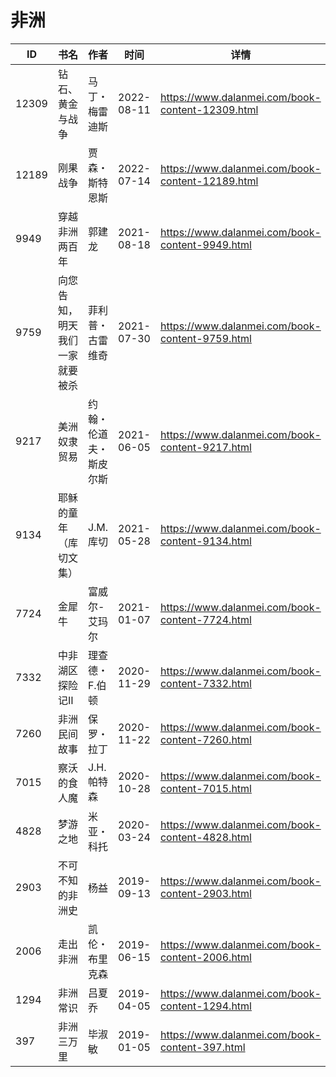 # 非洲

| ID | 书名 | 作者 | 时间 | 详情 | 下载页面 | EPUB下载链接 | MOBI下载链接 | AZW3下载链接 |
| --- | --- | --- | --- | --- | --- | --- | --- | --- |
| 12309 | 钻石、黄金与战争 | 马丁・梅雷迪斯 | 2022-08-11 | https://www.dalanmei.com/book-content-12309.html | https://www.dalanmei.com/download-book-12309.html | http://ct.dalanmei.com/f/31084289-771229712-063bf0 | http://ct.dalanmei.com/f/31084289-771241246-f0c2c7 | http://ct.dalanmei.com/f/31084289-771233351-33ba84 |
| 12189 | 刚果战争 | 贾森・斯特恩斯 | 2022-07-14 | https://www.dalanmei.com/book-content-12189.html | https://www.dalanmei.com/download-book-12189.html | http://ct.dalanmei.com/f/31084289-771230340-17fb7a | http://ct.dalanmei.com/f/31084289-771246011-ac0cdb | http://ct.dalanmei.com/f/31084289-771235812-c08cc5 |
| 9949 | 穿越非洲两百年 | 郭建龙 | 2021-08-18 | https://www.dalanmei.com/book-content-9949.html | https://www.dalanmei.com/download-book-9949.html | http://ct.dalanmei.com/f/31084289-571732162-3611e5 | http://ct.dalanmei.com/f/31084289-572019043-d977f3 | http://ct.dalanmei.com/f/31084289-572083725-77d863 |
| 9759 | 向您告知，明天我们一家就要被杀 | 菲利普・古雷维奇 | 2021-07-30 | https://www.dalanmei.com/book-content-9759.html | https://www.dalanmei.com/download-book-9759.html | http://ct.dalanmei.com/f/31084289-571730718-fade91 | http://ct.dalanmei.com/f/31084289-572073497-13bed0 | http://ct.dalanmei.com/f/31084289-572090773-0e7d99 |
| 9217 | 美洲奴隶贸易 | 约翰・伦道夫・斯皮尔斯 | 2021-06-05 | https://www.dalanmei.com/book-content-9217.html | https://www.dalanmei.com/download-book-9217.html | http://ct.dalanmei.com/f/31084289-571725910-f9b013 | http://ct.dalanmei.com/f/31084289-572109785-52e2ba | http://ct.dalanmei.com/f/31084289-572115661-40426b |
| 9134 | 耶稣的童年（库切文集） | J.M.库切 | 2021-05-28 | https://www.dalanmei.com/book-content-9134.html | https://www.dalanmei.com/download-book-9134.html | http://ct.dalanmei.com/f/31084289-571723903-4bfed6 | http://ct.dalanmei.com/f/31084289-572112334-39ac25 | http://ct.dalanmei.com/f/31084289-572116224-ecced7 |
| 7724 | 金犀牛 | 富威尔-艾玛尔 | 2021-01-07 | https://www.dalanmei.com/book-content-7724.html | https://www.dalanmei.com/download-book-7724.html | http://ct.dalanmei.com/f/31084289-571651350-6c7269 | http://ct.dalanmei.com/f/31084289-572120063-a9fcd1 | http://ct.dalanmei.com/f/31084289-572180156-f3a372 |
| 7332 | 中非湖区探险记Ⅱ | 理查德・F.伯顿 | 2020-11-29 | https://www.dalanmei.com/book-content-7332.html | https://www.dalanmei.com/download-book-7332.html | http://ct.dalanmei.com/f/31084289-571529096-97376d | http://ct.dalanmei.com/f/31084289-571793844-45a288 | http://ct.dalanmei.com/f/31084289-572194444-46348c |
| 7260 | 非洲民间故事 | 保罗・拉丁 | 2020-11-22 | https://www.dalanmei.com/book-content-7260.html | https://www.dalanmei.com/download-book-7260.html | http://ct.dalanmei.com/f/31084289-571532018-d21a01 | http://ct.dalanmei.com/f/31084289-571800921-226bbc | http://ct.dalanmei.com/f/31084289-572195037-b465f1 |
| 7015 | 察沃的食人魔 | J.H.帕特森 | 2020-10-28 | https://www.dalanmei.com/book-content-7015.html | https://www.dalanmei.com/download-book-7015.html | http://ct.dalanmei.com/f/31084289-571541016-56fb5c | http://ct.dalanmei.com/f/31084289-571808797-55b936 | http://ct.dalanmei.com/f/31084289-572196259-2dc185 |
| 4828 | 梦游之地 | 米亚・科托 | 2020-03-24 | https://www.dalanmei.com/book-content-4828.html | https://www.dalanmei.com/download-book-4828.html | http://ct.dalanmei.com/f/31084289-571594501-8f8c30 | http://ct.dalanmei.com/f/31084289-572125110-5b19c7 | http://ct.dalanmei.com/f/31084289-571983214-471d8e |
| 2903 | 不可不知的非洲史 | 杨益 | 2019-09-13 | https://www.dalanmei.com/book-content-2903.html |  |  |  |  |
| 2006 | 走出非洲 | 凯伦・布里克森 | 2019-06-15 | https://www.dalanmei.com/book-content-2006.html | https://www.dalanmei.com/download-book-2006.html | http://ct.dalanmei.com/f/31084289-571507120-42c487 | http://ct.dalanmei.com/f/31084289-571775740-d6d2a3 | http://ct.dalanmei.com/f/31084289-571875929-287629 |
| 1294 | 非洲常识 | 吕夏乔 | 2019-04-05 | https://www.dalanmei.com/book-content-1294.html | https://www.dalanmei.com/download-book-1294.html | http://ct.dalanmei.com/f/31084289-571424918-212001 | http://ct.dalanmei.com/f/31084289-571783050-12e825 | http://ct.dalanmei.com/f/31084289-571884104-d736d1 |
| 397 | 非洲三万里 | 毕淑敏 | 2019-01-05 | https://www.dalanmei.com/book-content-397.html | https://www.dalanmei.com/download-book-397.html | http://ct.dalanmei.com/f/31084289-571455326-db1586 | http://ct.dalanmei.com/f/31084289-571787906-d01030 | http://ct.dalanmei.com/f/31084289-571888905-0b10f0 |
